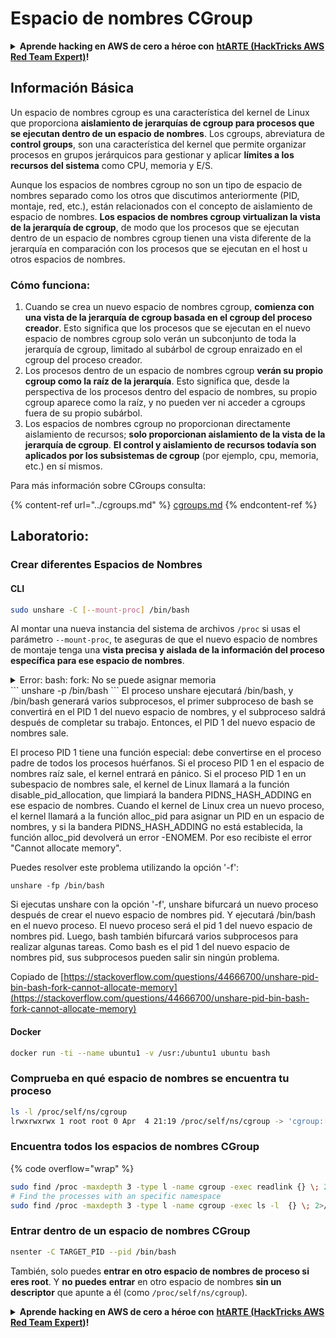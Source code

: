 # Espacio de nombres CGroup

<details>

<summary><strong>Aprende hacking en AWS de cero a héroe con</strong> <a href="https://training.hacktricks.xyz/courses/arte"><strong>htARTE (HackTricks AWS Red Team Expert)</strong></a><strong>!</strong></summary>

Otras formas de apoyar a HackTricks:

* Si quieres ver tu **empresa anunciada en HackTricks** o **descargar HackTricks en PDF**, consulta los [**PLANES DE SUSCRIPCIÓN**](https://github.com/sponsors/carlospolop)!
* Consigue el [**merchandising oficial de PEASS & HackTricks**](https://peass.creator-spring.com)
* Descubre [**La Familia PEASS**](https://opensea.io/collection/the-peass-family), nuestra colección de [**NFTs**](https://opensea.io/collection/the-peass-family) exclusivos
* **Únete al** 💬 [**grupo de Discord**](https://discord.gg/hRep4RUj7f) o al [**grupo de telegram**](https://t.me/peass) o **sígueme** en **Twitter** 🐦 [**@carlospolopm**](https://twitter.com/carlospolopm)**.**
* **Comparte tus trucos de hacking enviando PRs a los repositorios de github** [**HackTricks**](https://github.com/carlospolop/hacktricks) y [**HackTricks Cloud**](https://github.com/carlospolop/hacktricks-cloud).

</details>

## Información Básica

Un espacio de nombres cgroup es una característica del kernel de Linux que proporciona **aislamiento de jerarquías de cgroup para procesos que se ejecutan dentro de un espacio de nombres**. Los cgroups, abreviatura de **control groups**, son una característica del kernel que permite organizar procesos en grupos jerárquicos para gestionar y aplicar **límites a los recursos del sistema** como CPU, memoria y E/S.

Aunque los espacios de nombres cgroup no son un tipo de espacio de nombres separado como los otros que discutimos anteriormente (PID, montaje, red, etc.), están relacionados con el concepto de aislamiento de espacio de nombres. **Los espacios de nombres cgroup virtualizan la vista de la jerarquía de cgroup**, de modo que los procesos que se ejecutan dentro de un espacio de nombres cgroup tienen una vista diferente de la jerarquía en comparación con los procesos que se ejecutan en el host u otros espacios de nombres.

### Cómo funciona:

1. Cuando se crea un nuevo espacio de nombres cgroup, **comienza con una vista de la jerarquía de cgroup basada en el cgroup del proceso creador**. Esto significa que los procesos que se ejecutan en el nuevo espacio de nombres cgroup solo verán un subconjunto de toda la jerarquía de cgroup, limitado al subárbol de cgroup enraizado en el cgroup del proceso creador.
2. Los procesos dentro de un espacio de nombres cgroup **verán su propio cgroup como la raíz de la jerarquía**. Esto significa que, desde la perspectiva de los procesos dentro del espacio de nombres, su propio cgroup aparece como la raíz, y no pueden ver ni acceder a cgroups fuera de su propio subárbol.
3. Los espacios de nombres cgroup no proporcionan directamente aislamiento de recursos; **solo proporcionan aislamiento de la vista de la jerarquía de cgroup**. **El control y aislamiento de recursos todavía son aplicados por los subsistemas de cgroup** (por ejemplo, cpu, memoria, etc.) en sí mismos.

Para más información sobre CGroups consulta:

{% content-ref url="../cgroups.md" %}
[cgroups.md](../cgroups.md)
{% endcontent-ref %}

## Laboratorio:

### Crear diferentes Espacios de Nombres

#### CLI
```bash
sudo unshare -C [--mount-proc] /bin/bash
```
Al montar una nueva instancia del sistema de archivos `/proc` si usas el parámetro `--mount-proc`, te aseguras de que el nuevo espacio de nombres de montaje tenga una **vista precisa y aislada de la información del proceso específica para ese espacio de nombres**.

<details>

<summary>Error: bash: fork: No se puede asignar memoria</summary>

Si ejecutas la línea anterior sin `-f`, obtendrás ese error.\
El error es causado porque el proceso PID 1 sale en el nuevo espacio de nombres.

Después de que bash comience a ejecutarse, bash generará varios subprocesos nuevos para hacer algunas cosas. Si ejecutas unshare sin -f, bash tendrá el mismo pid que el proceso "unshare" actual. El proceso "unshare" actual llama a la llamada al sistema unshare, crea un nuevo espacio de nombres pid, pero el proceso "unshare" actual no está en el nuevo espacio de nombres pid. Es el comportamiento deseado del kernel de Linux: el proceso A crea un nuevo espacio de nombres, el propio proceso A no se colocará en el nuevo espacio de nombres, solo los subprocesos del proceso A se colocarán en el nuevo espacio de nombres. Entonces, cuando ejecutas:
</details>
```
unshare -p /bin/bash
```
El proceso unshare ejecutará /bin/bash, y /bin/bash generará varios subprocesos, el primer subproceso de bash se convertirá en el PID 1 del nuevo espacio de nombres, y el subproceso saldrá después de completar su trabajo. Entonces, el PID 1 del nuevo espacio de nombres sale.

El proceso PID 1 tiene una función especial: debe convertirse en el proceso padre de todos los procesos huérfanos. Si el proceso PID 1 en el espacio de nombres raíz sale, el kernel entrará en pánico. Si el proceso PID 1 en un subespacio de nombres sale, el kernel de Linux llamará a la función disable_pid_allocation, que limpiará la bandera PIDNS_HASH_ADDING en ese espacio de nombres. Cuando el kernel de Linux crea un nuevo proceso, el kernel llamará a la función alloc_pid para asignar un PID en un espacio de nombres, y si la bandera PIDNS_HASH_ADDING no está establecida, la función alloc_pid devolverá un error -ENOMEM. Por eso recibiste el error "Cannot allocate memory".

Puedes resolver este problema utilizando la opción '-f':
```
unshare -fp /bin/bash
```
Si ejecutas unshare con la opción '-f', unshare bifurcará un nuevo proceso después de crear el nuevo espacio de nombres pid. Y ejecutará /bin/bash en el nuevo proceso. El nuevo proceso será el pid 1 del nuevo espacio de nombres pid. Luego, bash también bifurcará varios subprocesos para realizar algunas tareas. Como bash es el pid 1 del nuevo espacio de nombres pid, sus subprocesos pueden salir sin ningún problema.

Copiado de [https://stackoverflow.com/questions/44666700/unshare-pid-bin-bash-fork-cannot-allocate-memory](https://stackoverflow.com/questions/44666700/unshare-pid-bin-bash-fork-cannot-allocate-memory)

</details>

#### Docker
```bash
docker run -ti --name ubuntu1 -v /usr:/ubuntu1 ubuntu bash
```
### Comprueba en qué espacio de nombres se encuentra tu proceso
```bash
ls -l /proc/self/ns/cgroup
lrwxrwxrwx 1 root root 0 Apr  4 21:19 /proc/self/ns/cgroup -> 'cgroup:[4026531835]'
```
### Encuentra todos los espacios de nombres CGroup

{% code overflow="wrap" %}
```bash
sudo find /proc -maxdepth 3 -type l -name cgroup -exec readlink {} \; 2>/dev/null | sort -u
# Find the processes with an specific namespace
sudo find /proc -maxdepth 3 -type l -name cgroup -exec ls -l  {} \; 2>/dev/null | grep <ns-number>
```
### Entrar dentro de un espacio de nombres CGroup
```bash
nsenter -C TARGET_PID --pid /bin/bash
```
También, solo puedes **entrar en otro espacio de nombres de proceso si eres root**. Y **no puedes** **entrar** en otro espacio de nombres **sin un descriptor** que apunte a él (como `/proc/self/ns/cgroup`).

<details>

<summary><strong>Aprende hacking en AWS de cero a héroe con</strong> <a href="https://training.hacktricks.xyz/courses/arte"><strong>htARTE (HackTricks AWS Red Team Expert)</strong></a><strong>!</strong></summary>

Otras formas de apoyar a HackTricks:

* Si quieres ver tu **empresa anunciada en HackTricks** o **descargar HackTricks en PDF** revisa los [**PLANES DE SUSCRIPCIÓN**](https://github.com/sponsors/carlospolop)!
* Consigue el [**merchandising oficial de PEASS & HackTricks**](https://peass.creator-spring.com)
* Descubre [**La Familia PEASS**](https://opensea.io/collection/the-peass-family), nuestra colección de [**NFTs**](https://opensea.io/collection/the-peass-family) exclusivos
* **Únete al** 💬 [**grupo de Discord**](https://discord.gg/hRep4RUj7f) o al [**grupo de telegram**](https://t.me/peass) o **sígueme** en **Twitter** 🐦 [**@carlospolopm**](https://twitter.com/carlospolopm)**.**
* **Comparte tus trucos de hacking enviando PRs a los repositorios de github de** [**HackTricks**](https://github.com/carlospolop/hacktricks) y [**HackTricks Cloud**](https://github.com/carlospolop/hacktricks-cloud).

</details>
